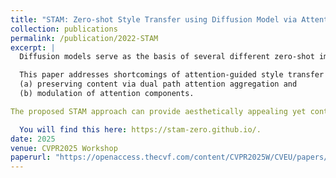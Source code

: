 ```yaml
---
title: "STAM: Zero-shot Style Transfer using Diffusion Model via Attention Modulation"
collection: publications
permalink: /publication/2022-STAM
excerpt: |
  Diffusion models serve as the basis of several different zero-shot image editing applications, including image generation and style transfer. The basic approach in style transfer using diffusion models involves swapping attention components between the provided content and style images. Straightforward interchange of these components can lead to inadequate style injection or loss of content image characteristics. 

  This paper addresses shortcomings of attention-guided style transfer by two novel contributions: 
  (a) preserving content via dual path attention aggregation and 
  (b) modulation of attention components. 

The proposed STAM approach can provide aesthetically appealing yet content-preserving style transfer through a combination of these contributions and is also applicable to prompt-driven style transfer. STAM is validated by extensive qualitative and quantitative evaluations and compared to ten recent works that are largely outperformed by the proposed work. In addition to style transfer quality, STAM is also compared to previous work in terms of inference time and remains close to the fastest competing approaches.

  You will find this here: https://stam-zero.github.io/.
date: 2025
venue: CVPR2025 Workshop
paperurl: "https://openaccess.thecvf.com/content/CVPR2025W/CVEU/papers/Fahim_STAM_Zero-Shot_Style_Transfer_using_Diffusion_Model_via_Attention_Modulation.pdf"
---
```

